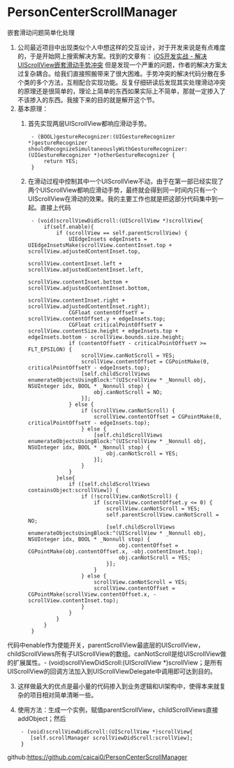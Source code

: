 # PersonCenterScrollManager
嵌套滑动问题简单化处理

1. 公司最近项目中出现类似个人中想这样的交互设计，对于开发来说是有点难度的，于是开始网上搜索解决方案。找到的文章有：
[iOS开发实战 - 解决UIScrollView嵌套滑动手势冲突](https://www.jianshu.com/p/8b87837d9e3a)
但是发现一个严重的问题，作者的解决方案太过复杂耦合。给我们直接照搬带来了很大困难。手势冲突的解决代码分散在多个类的多个方法，互相配合实现功能。反复仔细研读后发现其实处理滑动冲突的原理还是很简单的，理论上简单的东西如果实际上不简单，那就一定掺入了不该掺入的东西。我接下来的目的就是解开这个节。
2. 基本原理：
    1. 首先实现两层UIScrollView都响应滑动手势。

            - (BOOL)gestureRecognizer:(UIGestureRecognizer *)gestureRecognizer shouldRecognizeSimultaneouslyWithGestureRecognizer:(UIGestureRecognizer *)otherGestureRecognizer {
                return YES;
            }
    2. 在滑动过程中控制其中一个UIScrollView不动，由于在第一部已经实现了两个UIScrollView都响应滑动手势，最终就会得到同一时间内只有一个UIScrollView在滑动的效果。我的主要工作也就是把这部分代码集中到一起。直接上代码

            - (void)scrollViewDidScroll:(UIScrollView *)scrollView{
                if(self.enable){
                    if (scrollView == self.parentScrollView) {
                        UIEdgeInsets edgeInsets = UIEdgeInsetsMake(scrollView.contentInset.top + scrollView.adjustedContentInset.top,
                                                                   scrollView.contentInset.left + scrollView.adjustedContentInset.left,
                                                                   scrollView.contentInset.bottom + scrollView.adjustedContentInset.bottom,
                                                                   scrollView.contentInset.right + scrollView.adjustedContentInset.right);
                        CGFloat contentOffsetY = scrollView.contentOffset.y + edgeInsets.top;
                        CGFloat criticalPointOffsetY = scrollView.contentSize.height + edgeInsets.top + edgeInsets.bottom - scrollView.bounds.size.height;
                        if (contentOffsetY - criticalPointOffsetY >= FLT_EPSILON) {
                            scrollView.canNotScroll = YES;
                            scrollView.contentOffset = CGPointMake(0, criticalPointOffsetY - edgeInsets.top);
                            [self.childScrollViews enumerateObjectsUsingBlock:^(UIScrollView * _Nonnull obj, NSUInteger idx, BOOL * _Nonnull stop) {
                                obj.canNotScroll = NO;
                            }];
                        } else {
                            if (scrollView.canNotScroll) {
                                scrollView.contentOffset = CGPointMake(0, criticalPointOffsetY - edgeInsets.top);
                            } else {
                                [self.childScrollViews enumerateObjectsUsingBlock:^(UIScrollView * _Nonnull obj, NSUInteger idx, BOOL * _Nonnull stop) {
                                    obj.canNotScroll = YES;
                                }];
                            }
                        }
                    }else{
                        if ([self.childScrollViews containsObject:scrollView]) {
                            if (!scrollView.canNotScroll) {
                                if (scrollView.contentOffset.y <= 0) {
                                    scrollView.canNotScroll = YES;
                                    self.parentScrollView.canNotScroll = NO;
                                    [self.childScrollViews enumerateObjectsUsingBlock:^(UIScrollView * _Nonnull obj, NSUInteger idx, BOOL * _Nonnull stop) {
                                        obj.contentOffset = CGPointMake(obj.contentOffset.x, -obj.contentInset.top);
                                        obj.canNotScroll = YES;
                                    }];
                                }
                            } else {
                                scrollView.canNotScroll = YES;
                                scrollView.contentOffset = CGPointMake(scrollView.contentOffset.x, -scrollView.contentInset.top);
                            }
                        }
                    }
                }
            }
代码中enable作为使能开关，parentScrollView最底层的UIScrollView，childScrollViews所有子UIScrollView的数组。canNotScroll是给UIScrollView做的扩展属性。- (void)scrollViewDidScroll:(UIScrollView *)scrollView；是所有UIScrollView的回调方法加入到UIScrollViewDelegate中调用即可达到目的。

3. 这样做最大的优点是最小量的代码掺入到业务逻辑和UI架构中，使得本来就复杂的项目相对简单清晰一些。

4. 使用方法：生成一个实例，赋值parentScrollView，childScrollViews直接addObject；然后

        - (void)scrollViewDidScroll:(UIScrollView *)scrollView{
           [self.scrollManager scrollViewDidScroll:scrollView];
        }

github:https://github.com/caicai0/PersonCenterScrollManager
